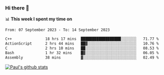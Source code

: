 ### Hi there 👋

📊 **This week I spent my time on**
<!--START_SECTION:waka-->

```txt
From: 07 September 2023 - To: 14 September 2023

C++               18 hrs 17 mins  ██████████████████░░░░░░░   71.77 %
ActionScript      2 hrs 44 mins   ██▓░░░░░░░░░░░░░░░░░░░░░░   10.76 %
C                 2 hrs 10 mins   ██░░░░░░░░░░░░░░░░░░░░░░░   08.53 %
Bash              1 hr 32 mins    █▓░░░░░░░░░░░░░░░░░░░░░░░   06.05 %
Assembly          38 mins         ▓░░░░░░░░░░░░░░░░░░░░░░░░   02.49 %
```

<!--END_SECTION:waka-->


[![Paul's github stats](https://github-readme-stats.vercel.app/api?username=mickeyouyou&theme=dracula&show_icons=true)](https://github.com/anuraghazra/github-readme-stats)
